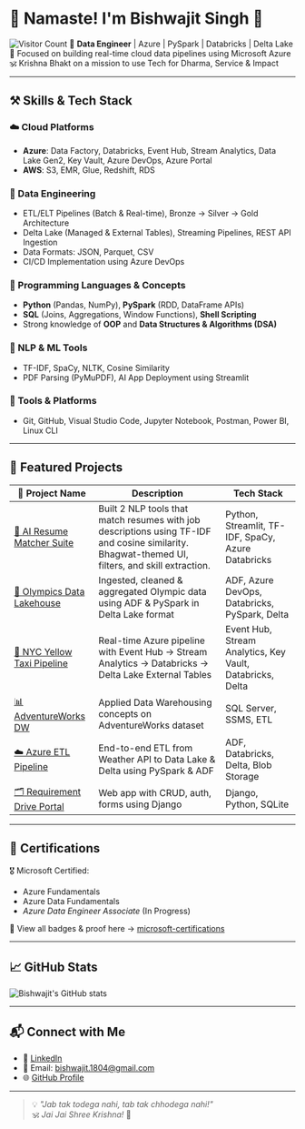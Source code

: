 # 🙏 Namaste! I'm Bishwajit Singh 👋  
![Visitor Count](https://komarev.com/ghpvc/?username=bishwajitSingh123&label=Profile%20views&color=0e75b6&style=flat)
🚀 **Data Engineer** | Azure | PySpark | Databricks | Delta Lake  
🌱 Focused on building real-time cloud data pipelines using Microsoft Azure  
🕉️ Krishna Bhakt on a mission to use Tech for Dharma, Service & Impact

---

## ⚒️ Skills & Tech Stack

### ☁️ Cloud Platforms
- **Azure**: Data Factory, Databricks, Event Hub, Stream Analytics, Data Lake Gen2, Key Vault, Azure DevOps, Azure Portal  
- **AWS**: S3, EMR, Glue, Redshift, RDS

### 💾 Data Engineering
- ETL/ELT Pipelines (Batch & Real-time), Bronze → Silver → Gold Architecture  
- Delta Lake (Managed & External Tables), Streaming Pipelines, REST API Ingestion  
- Data Formats: JSON, Parquet, CSV  
- CI/CD Implementation using Azure DevOps

### 🧠 Programming Languages & Concepts
- **Python** (Pandas, NumPy), **PySpark** (RDD, DataFrame APIs)  
- **SQL** (Joins, Aggregations, Window Functions), **Shell Scripting**  
- Strong knowledge of **OOP** and **Data Structures & Algorithms (DSA)**

### 🤖 NLP & ML Tools
- TF-IDF, SpaCy, NLTK, Cosine Similarity  
- PDF Parsing (PyMuPDF), AI App Deployment using Streamlit

### 🔧 Tools & Platforms
- Git, GitHub, Visual Studio Code, Jupyter Notebook, Postman, Power BI, Linux CLI
-----

## 💼 Featured Projects

| 🔗 Project Name | Description | Tech Stack |
|----------------|-------------|------------|
| [🤖 AI Resume Matcher Suite](https://github.com/bishwajitSingh123/resume-ai-shortlister) | Built 2 NLP tools that match resumes with job descriptions using TF-IDF and cosine similarity. Bhagwat-themed UI, filters, and skill extraction. | Python, Streamlit, TF-IDF, SpaCy, Azure Databricks |
| [🏅 Olympics Data Lakehouse](https://github.com/bishwajitSingh123/olympic-data-pipeline) | Ingested, cleaned & aggregated Olympic data using ADF & PySpark in Delta Lake format | ADF, Azure DevOps, Databricks, PySpark, Delta |
| [🚖 NYC Yellow Taxi Pipeline](https://github.com/bishwajitSingh123/nyc-yellow-taxi-pipeline) | Real-time Azure pipeline with Event Hub → Stream Analytics → Databricks → Delta Lake External Tables | Event Hub, Stream Analytics, Key Vault, Databricks, Delta |
| [📊 AdventureWorks DW](https://github.com/bishwajitSingh123/Adventure-Works-Data-Engineering-Project) | Applied Data Warehousing concepts on AdventureWorks dataset | SQL Server, SSMS, ETL |
| [☁️ Azure ETL Pipeline](https://github.com/bishwajitSingh123/azure-etl-weather-pipeline) | End-to-end ETL from Weather API to Data Lake & Delta using PySpark & ADF | ADF, Databricks, Delta, Blob Storage |
| [🗂️ Requirement Drive Portal](https://github.com/bishwajitSingh123/requirement-drive-portal) | Web app with CRUD, auth, forms using Django | Django, Python, SQLite |


---

## 📜 Certifications

🎖️ Microsoft Certified:  
- Azure Fundamentals  
- Azure Data Fundamentals  
- *Azure Data Engineer Associate* (In Progress)  

📁 View all badges & proof here → [microsoft-certifications](https://github.com/bishwajitSingh123/microsoft-certifications)

---

## 📈 GitHub Stats

![Bishwajit's GitHub stats](https://github-readme-stats.vercel.app/api?username=bishwajitSingh123&show_icons=true&theme=radical)

---

## 📬 Connect with Me

- 💼 [LinkedIn](https://linkedin.com/in/bishwajitsingh)  
- 📧 Email: bishwajit.1804@gmail.com  
- 🌐 [GitHub Profile](https://github.com/bishwajitSingh123)

---

> 💡 *"Jab tak todega nahi, tab tak chhodega nahi!"*  
> 🕉️ *Jai Jai Shree Krishna!* 🙏
